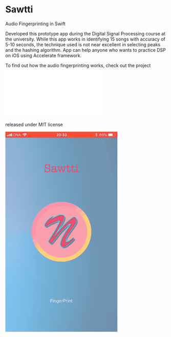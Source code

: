 # Sawtti
Audio Fingerprinting in Swift

Developed this prototype app during the Digital Signal Processing course at the university. While this app works in
identifying 15 songs with accuracy of 5-10 seconds, the technique used is not near excellent in selecting peaks and
the hashing algorithm. App can help anyone who wants to practice DSP on iOS using Accelerate framework.

To find out how the audio fingerprinting works, check out the project ![presentation](sawtti_presentation.pdf)

released under MIT license

<img src="https://github.com/nour7/Sawtti/blob/master/sawtti_gif.gif" width="350">


 
